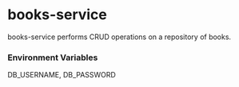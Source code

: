 # books-service
books-service performs CRUD operations on a repository of books.

### Environment Variables

DB_USERNAME, DB_PASSWORD

